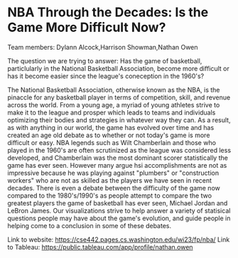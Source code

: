 # NBA Through the Decades: Is the Game More Difficult Now?

Team members:
Dylann Alcock,Harrison Showman,Nathan Owen

The question we are trying to answer: Has the game of basketball, particlularly in the National Basketball Association, become more difficult or has it become easier since the league's coneception in the 1960's?

The National Basketball Association, otherwise known as the NBA, is the pinaccle for any basketball player in terms of competition, skill, and revenue across the world. From a young age, a myriad of young athletes strive to make it to the league and prosper which leads to teams and individuals optimizing their bodies and strategies in whatever way they can. As a result, as with anything in our world, the game has evolved over time and has created an age old debate as to whether or not today's game is more difficult or easy. NBA legends such as Wilt Chamberlain and those who played in the 1960's are often scrutinized as the league was considered less developed, and Chamberlain was the most dominant scorer statistically the game has ever seen. However many argue hsi accomplishments are not as impressive because he was playing against "plumbers" or "construction workers" who are not as skilled as the players we have seen in recent decades. There is even a debate between the difficulty of the game now compared to the 1980's/1990's as people attempt to compare the two greatest players the game of basketball has ever seen, Michael Jordan and LeBron James. Our visualizations strive to help answer a variety of statisical questions people may have about the game's evolution, and guide people in helping come to a conclusion in some of these debates.

Link to website: https://cse442.pages.cs.washington.edu/wi23/fp/nba/
Link to Tableau: https://public.tableau.com/app/profile/nathan.owen